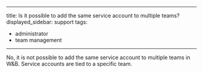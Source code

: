 
---
title: Is it possible to add the same service account to multiple teams?
displayed_sidebar: support
tags:
- administrator
- team management
---
No, it is not possible to add the same service account to multiple teams in W&B. Service accounts are tied to a specific team.